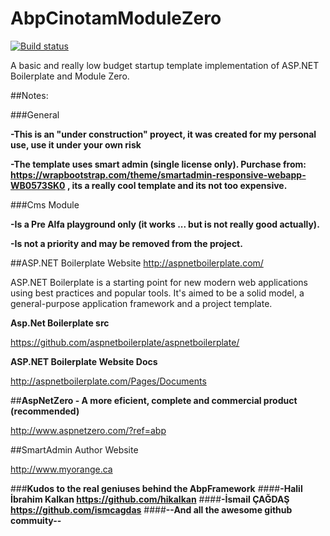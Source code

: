 # AbpCinotamModuleZero
[![Build status](https://ci.appveyor.com/api/projects/status/70x83r44khsjd6j3?svg=true)](https://ci.appveyor.com/project/periface/abpcinotammodulezero)

A basic and really low budget startup template implementation of ASP.NET Boilerplate and Module Zero.

##Notes:

###General

**-This is an "under construction" proyect, it was created for my personal use, use it under your own risk**

**-The template uses smart admin (single license only). Purchase from: https://wrapbootstrap.com/theme/smartadmin-responsive-webapp-WB0573SK0 , its a really cool template and its not too expensive.**

###Cms Module

**-Is a Pre Alfa playground only (it works ... but is not really good actually).**

**-Is not a priority and may be removed from the project.**

##ASP.NET Boilerplate Website
http://aspnetboilerplate.com/

ASP.NET Boilerplate is a starting point for new modern web applications using best practices and popular tools. It's aimed to be a solid model, a general-purpose application framework and a project template.

**Asp.Net Boilerplate src**

https://github.com/aspnetboilerplate/aspnetboilerplate/

**ASP.NET Boilerplate Website Docs**

http://aspnetboilerplate.com/Pages/Documents

##**AspNetZero - A more eficient, complete and commercial product (recommended)**

http://www.aspnetzero.com/?ref=abp

##SmartAdmin Author Website

http://www.myorange.ca

###**Kudos to the real geniuses behind the AbpFramework**
####**-Halil İbrahim Kalkan https://github.com/hikalkan**
####**-İsmail ÇAĞDAŞ https://github.com/ismcagdas**
####**--And all the awesome github commuity--**
